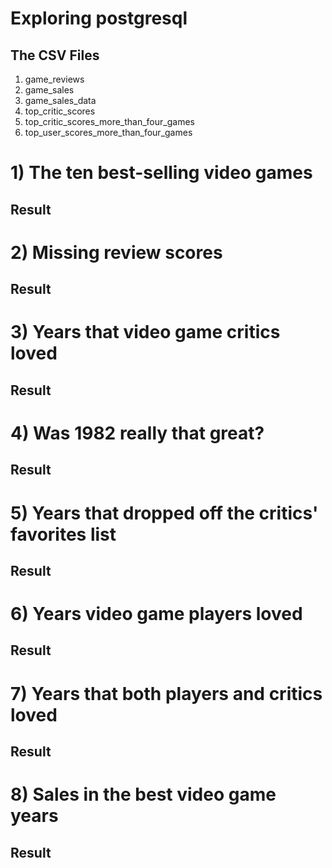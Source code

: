 # Exploring postgresql
## The CSV Files
1) game_reviews <br>
2) game_sales<br>
3) game_sales_data<br>
4) top_critic_scores<br>
5) top_critic_scores_more_than_four_games<br>
6) top_user_scores_more_than_four_games<br>


# 1) The ten best-selling video games

## Result

# 2) Missing review scores

## Result

# 3) Years that video game critics loved

## Result

# 4) Was 1982 really that great?

## Result

# 5) Years that dropped off the critics' favorites list

## Result

# 6) Years video game players loved

## Result

# 7) Years that both players and critics loved

## Result

# 8) Sales in the best video game years

## Result
